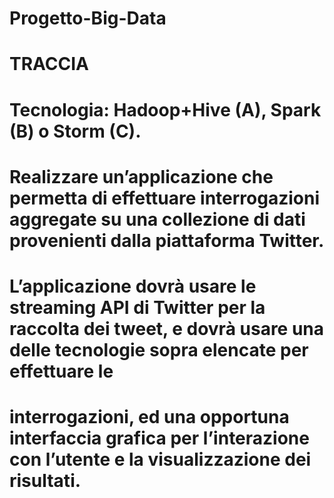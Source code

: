 # Progetto-Big-Data
# TRACCIA
# Tecnologia: Hadoop+Hive (A), Spark (B) o Storm (C). 
# Realizzare un’applicazione che permetta di effettuare interrogazioni aggregate su una collezione di dati provenienti dalla piattaforma Twitter.
# L’applicazione dovrà usare le streaming API di Twitter per la raccolta dei tweet, e dovrà usare una delle tecnologie sopra elencate per effettuare le 
# interrogazioni, ed una opportuna interfaccia grafica per l’interazione con l’utente e la visualizzazione dei risultati.
